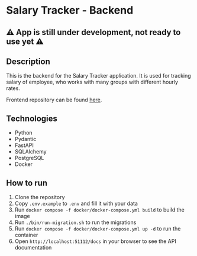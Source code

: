 # Salary Tracker - Backend

## ⚠️️ App is still under development, not ready to use yet ⚠️

## Description
This is the backend for the Salary Tracker application. It is used for tracking salary of employee, who works with many groups with different hourly rates.

Frontend repository can be found [here](https://github.com/xividi/salary-tracker).

## Technologies
- Python
- Pydantic
- FastAPI
- SQLAlchemy
- PostgreSQL
- Docker

## How to run
1. Clone the repository
2. Copy `.env.example` to `.env` and fill it with your data
3. Run `docker compose -f docker/docker-compose.yml build` to build the image
4. Run `./bin/run-migration.sh` to run the migrations
5. Run `docker compose -f docker/docker-compose.yml up -d` to run the container
6. Open `http://localhost:51112/docs` in your browser to see the API documentation